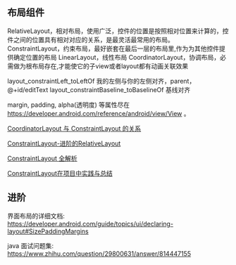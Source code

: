 ## 布局组件

RelativeLayout，相对布局，使用广泛，控件的位置是按照相对位置来计算的，控件之间的位置具有相对对应的关系，是最灵活最常用的布局。
ConstraintLayout，约束布局，最好嵌套在最后一层的布局里,作为为其他控件提供确定位置的布局
LinearLayout，线性布局
CoordinatorLayout，协调布局，必需做为根布局存在,才能使它的子view或者layout都有动画关联效果

layout_constraintLeft_toLeftOf  我的左侧与你的左侧对齐，parent，@+id/editText
layout_constraintBaseline_toBaselineOf 基线对齐

margin, padding, alpha(透明度) 等属性尽在 
https://developer.android.com/reference/android/view/View 。

[CoordinatorLayout 与 ConstraintLayout 的关系](https://www.cnblogs.com/guanxinjing/p/10158562.html)

[ConstraintLayout-进阶的RelativeLayout](https://www.jianshu.com/p/d64d845b6b90)

[ConstraintLayout 全解析](https://juejin.im/post/5c0bd6b05188257c3045dc50)

[ConstraintLayout在项目中实践与总结](https://juejin.im/post/5a1d9ba66fb9a044fb07819e)

## 进阶

界面布局的详细文档:
https://developer.android.com/guide/topics/ui/declaring-layout#SizePaddingMargins

java 面试问题集:
https://www.zhihu.com/question/29800631/answer/814447155

